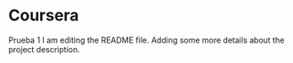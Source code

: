 # Coursera
Prueba 1
I am editing the README file. Adding some more details about the project description.
